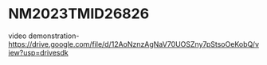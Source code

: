 # NM2023TMID26826
video demonstration-https://drive.google.com/file/d/12AoNznzAgNaV70UOSZny7pStsoOeKobQ/view?usp=drivesdk
